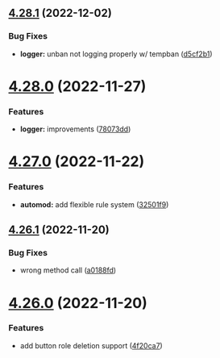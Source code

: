 ## [4.28.1](https://github.com/onesoft-sudo/sudobot/compare/v4.28.0...v4.28.1) (2022-12-02)


### Bug Fixes

* **logger:** unban not logging properly w/ tempban ([d5cf2b1](https://github.com/onesoft-sudo/sudobot/commit/d5cf2b1684cbbdbe3fb5ed119eabd62d81c24f47))



# [4.28.0](https://github.com/onesoft-sudo/sudobot/compare/v4.27.0...v4.28.0) (2022-11-27)


### Features

* **logger:** improvements ([78073dd](https://github.com/onesoft-sudo/sudobot/commit/78073dd27cc1812d77b6d213623b2dbc1cef9aa2))



# [4.27.0](https://github.com/onesoft-sudo/sudobot/compare/v4.26.1...v4.27.0) (2022-11-22)


### Features

* **automod:** add flexible rule system ([32501f9](https://github.com/onesoft-sudo/sudobot/commit/32501f92ca76135ddd7e3c2324ef8a157a478152))



## [4.26.1](https://github.com/onesoft-sudo/sudobot/compare/v4.26.0...v4.26.1) (2022-11-20)


### Bug Fixes

* wrong method call ([a0188fd](https://github.com/onesoft-sudo/sudobot/commit/a0188fda8895725641a65bf99efa06199ecf547a))



# [4.26.0](https://github.com/onesoft-sudo/sudobot/compare/v4.25.0...v4.26.0) (2022-11-20)


### Features

* add button role deletion support ([4f20ca7](https://github.com/onesoft-sudo/sudobot/commit/4f20ca72b4129252b2f4affa5858efc532ea483a))



